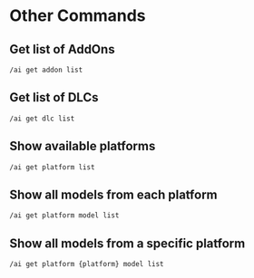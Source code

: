 # Other Commands

## Get list of AddOns

```
/ai get addon list
```

## Get list of DLCs

```
/ai get dlc list
```

## Show available platforms

```
/ai get platform list
```

## Show all models from each platform

```
/ai get platform model list
```

## Show all models from a specific platform

```
/ai get platform {platform} model list
```
